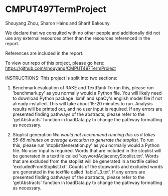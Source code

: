 # CMPUT497TermProject

Shouyang Zhou, Sharon Hains and Sharif Bakouny 

We declare that we consulted with no other people and additionally did not use any external resources other than the resources referenced in the report.

References are included in the report.

To view our repo of this project, please go here: https://github.com/shouyang/CMPUT497TermProject

INSTRUCTIONS:
This project is split into two sections:
1. Benchmark evaluation of RAKE and TextRank
To run this, please run 'benchmark.py' as you normally would a Python file. 
You will likely need to download Python package 'lxml' and spaCy's english model file if not already installed.
This will take about 15-20 minutes to run.
Analysis results will be printed out, and no user input is required.
If any errors are presented finding pathways of the abstracts, please refer to the 'getAbstracts' function in loadData.py to change the pathway formatting as necessary. 

2. Stoplist generation
*We would not recommend running this as it takes 55-65 minutes on average execution to generate the stoplist.*
To run this, please run 'stoplistGeneration.py' as you normally would a Python file.
No user input is required.
Words that are included in the stoplist will be generated in a textfile called 'keywordAdjacencyStoplist.txt'.
Words that are excluded from the stoplist will be generated in a textfile called 'excludedFromStoplist.txt'.
Counts of the stopwords and excluded words are generated in the textfile called 'table1_3.txt'.
If any errors are presented finding pathways of the abstracts, please refer to the 'getAbstracts' function in loadData.py to change the pathway formatting as necessary.




